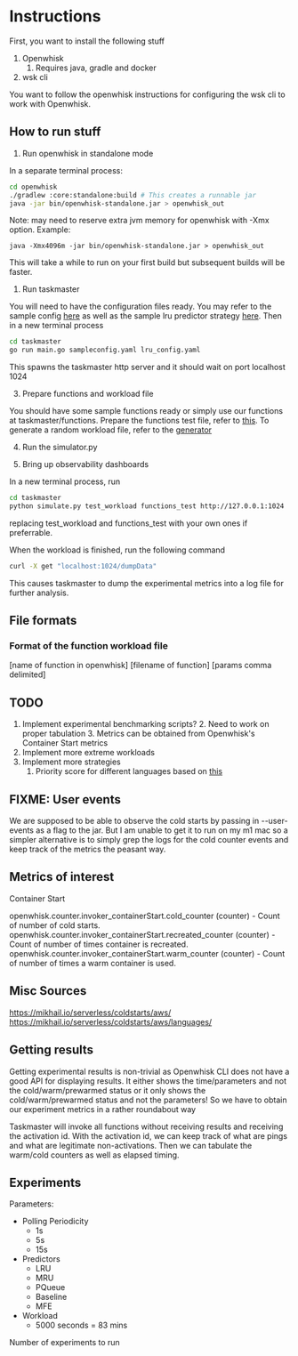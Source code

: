 # Instructions

First, you want to install the following stuff

1. Openwhisk
   1. Requires java, gradle and docker
2. wsk cli

You want to follow the openwhisk instructions for configuring the wsk cli to work with Openwhisk.

## How to run stuff

1. Run openwhisk in standalone mode

In a separate terminal process:

```bash
cd openwhisk
./gradlew :core:standalone:build # This creates a runnable jar
java -jar bin/openwhisk-standalone.jar > openwhisk_out
```

Note: may need to reserve extra jvm memory for openwhisk with -Xmx option. Example:
```
java -Xmx4096m -jar bin/openwhisk-standalone.jar > openwhisk_out
```

This will take a while to run on your first build but subsequent builds will be faster.


1. Run taskmaster

You will need to have the configuration files ready. You may refer to the sample config [here](taskmaster/sampleconfig.yaml) as well as the sample lru predictor strategy [here](taskmaster/lru_config.yaml). Then in a new terminal process

```bash
cd taskmaster
go run main.go sampleconfig.yaml lru_config.yaml
```

This spawns the taskmaster http server and it should wait on port localhost 1024

3. Prepare functions and workload file

You should have some sample functions ready or simply use our functions at taskmaster/functions.
Prepare the functions test file, refer to [this](taskmaster/functions_test).
To generate a random workload file, refer to the [generator](taskmaster/generator.py)

4. Run the simulator.py

5. Bring up observability dashboards

In a new terminal process, run

```bash
cd taskmaster
python simulate.py test_workload functions_test http://127.0.0.1:1024
```

replacing test_workload and functions_test with your own ones if preferrable.

When the workload is finished, run the following command

```bash
curl -X get "localhost:1024/dumpData"
```

This causes taskmaster to dump the experimental metrics into a log file for further analysis.

## File formats

### Format of the function workload file

[name of function in openwhisk] [filename of function] [params comma delimited]


## TODO

1. Implement experimental benchmarking scripts?
   2. Need to work on proper tabulation
   3. Metrics can be obtained from Openwhisk's Container Start metrics
2. Implement more extreme workloads
3. Implement more strategies
   1. Priority score for different languages based on [this](https://www.pluralsight.com/resources/blog/cloud/does-coding-language-memory-or-package-size-affect-cold-starts-of-aws-lambda)

## FIXME: User events

We are supposed to be able to observe the cold starts by passing in --user-events as a flag to the jar. But I am unable to get it to run on my m1 mac so a simpler alternative is to simply grep the logs for the cold counter events and keep track of the metrics the peasant way.

## Metrics of interest

Container Start

openwhisk.counter.invoker_containerStart.cold_counter (counter) - Count of number of cold starts.
openwhisk.counter.invoker_containerStart.recreated_counter (counter) - Count of number of times container is recreated.
openwhisk.counter.invoker_containerStart.warm_counter (counter) - Count of number of times a warm container is used.

## Misc Sources

https://mikhail.io/serverless/coldstarts/aws/
https://mikhail.io/serverless/coldstarts/aws/languages/


## Getting results

Getting experimental results is non-trivial as Openwhisk CLI does not have a good API for displaying results.
It either shows the time/parameters and not the cold/warm/prewarmed status or it only shows the cold/warm/prewarmed status and not the parameters!
So we have to obtain our experiment metrics in a rather roundabout way

Taskmaster will invoke all functions without receiving results and receiving the activation id.
With the activation id, we can keep track of what are pings and what are legitimate non-activations.
Then we can tabulate the warm/cold counters as well as elapsed timing.

## Experiments

Parameters: 
- Polling Periodicity
  - 1s
  - 5s
  - 15s
- Predictors
  - LRU
  - MRU
  - PQueue
  - Baseline
  - MFE
- Workload
  - 5000 seconds = 83 mins


Number of experiments to run